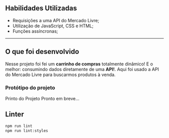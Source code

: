 ## Habilidades Utilizadas

- Requisições a uma API do Mercado Livre;
- Utilização de JavaScript, CSS e HTML;
- Funções assíncronas;

---

## O que foi desenvolvido

Nesse projeto foi fei um **carrinho de compras** totalmente dinâmico! E o melhor: consumindo dados diretamente de uma **API!**. Aqui foi usado a API do Mercado Livre para buscarmos produtos à venda.

### Protótipo do projeto

Printo do Projeto Pronto em breve...

## Linter

```bash
npm run lint
npm run lint:styles
```